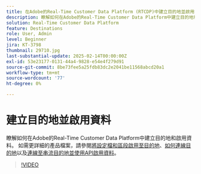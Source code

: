 ```yaml
---
title: 在Adobe的Real-Time Customer Data Platform (RTCDP)中建立目的地並啟用資料
description: 瞭解如何在Adobe的Real-Time Customer Data Platform中建立目的地和啟用資料
solution: Real-Time Customer Data Platform
feature: Destinations
role: User, Admin
level: Beginner
jira: KT-3798
thumbnail: 29710.jpg
last-substantial-update: 2025-02-14T00:00:00Z
exl-id: 53e23177-0131-44a4-9828-e54e4f279d91
source-git-commit: 8be73fee5a25fdb83dc2e2041be11568abcd20a1
workflow-type: tm+mt
source-wordcount: '77'
ht-degree: 0%

---
```


# 建立目的地並啟用資料

瞭解如何在Adobe的Real-Time Customer Data Platform中建立目的地和啟用資料。 如需更詳細的產品檔案，請參閱[將設定檔和區段啟用至目的地](https://experienceleague.adobe.com/docs/experience-platform/rtcdp/destinations/dest-tutorials/activate-destinations.html)、[如何連線目的地](https://experienceleague.adobe.com/docs/experience-platform/rtcdp/destinations/dest-tutorials/connect-destination.html)以及[連線至串流目的地並使用API啟用資料](https://experienceleague.adobe.com/docs/experience-platform/rtcdp/destinations/api-tutorials/streaming-destinations-api-tutorial.html)。

>[!VIDEO](https://video.tv.adobe.com/v/29710?learn=on&enablevpops)

